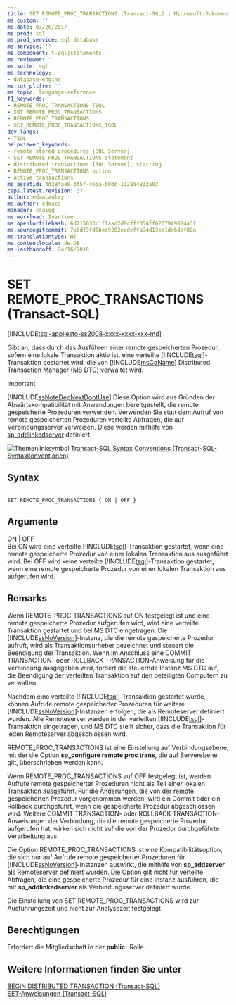 ```yaml
---
title: SET REMOTE_PROC_TRANSACTIONS (Transact-SQL) | Microsoft-Dokumentation
ms.custom: ''
ms.date: 07/26/2017
ms.prod: sql
ms.prod_service: sql-database
ms.service: ''
ms.component: t-sql|statements
ms.reviewer: ''
ms.suite: sql
ms.technology:
- database-engine
ms.tgt_pltfrm: ''
ms.topic: language-reference
f1_keywords:
- REMOTE_PROC_TRANSACTIONS_TSQL
- SET REMOTE_PROC_TRANSACTIONS
- REMOTE_PROC_TRANSACTIONS
- SET_REMOTE_PROC_TRANSACTIONS_TSQL
dev_langs:
- TSQL
helpviewer_keywords:
- remote stored procedures [SQL Server]
- SET REMOTE_PROC_TRANSACTIONS statement
- distributed transactions [SQL Server], starting
- REMOTE_PROC_TRANSACTIONS option
- active transactions
ms.assetid: 4d284ae9-3f5f-465a-b0dd-1328a4832a03
caps.latest.revision: 37
author: edmacauley
ms.author: edmaca
manager: craigg
ms.workload: Inactive
ms.openlocfilehash: 6d715633c1f1aad2d9cfff054ff6207949884a3f
ms.sourcegitcommit: 7a6df3fd5bea9282ecdeffa94d13ea1da6def80a
ms.translationtype: HT
ms.contentlocale: de-DE
ms.lasthandoff: 04/16/2018
---
```

# <a name="set-remoteproctransactions-transact-sql"></a>SET REMOTE_PROC_TRANSACTIONS (Transact-SQL)
[!INCLUDE[tsql-appliesto-ss2008-xxxx-xxxx-xxx-md](../../includes/tsql-appliesto-ss2008-xxxx-xxxx-xxx-md.md)]

  Gibt an, dass durch das Ausführen einer remote gespeicherten Prozedur, sofern eine lokale Transaktion aktiv ist, eine verteilte [!INCLUDE[tsql](../../includes/tsql-md.md)]-Transaktion gestartet wird, die von [!INCLUDE[msCoName](../../includes/msconame-md.md)] Distributed Transaction Manager (MS DTC) verwaltet wird.  
  
> [!IMPORTANT]  
>  [!INCLUDE[ssNoteDepNextDontUse](../../includes/ssnotedepnextdontuse-md.md)] Diese Option wird aus Gründen der Abwärtskompatibilität mit Anwendungen bereitgestellt, die remote gespeicherte Prozeduren verwenden. Verwenden Sie statt dem Aufruf von remote gespeicherten Prozeduren verteilte Abfragen, die auf Verbindungsserver verweisen. Diese werden mithilfe von [sp_addlinkedserver](../../relational-databases/system-stored-procedures/sp-addlinkedserver-transact-sql.md) definiert.  
  
 ![Themenlinksymbol](../../database-engine/configure-windows/media/topic-link.gif "Topic link icon") [Transact-SQL Syntax Conventions (Transact-SQL-Syntaxkonventionen)](../../t-sql/language-elements/transact-sql-syntax-conventions-transact-sql.md)  
  
## <a name="syntax"></a>Syntax  
  
```  
  
SET REMOTE_PROC_TRANSACTIONS { ON | OFF }   
```  
  
## <a name="arguments"></a>Argumente  
 ON | OFF  
 Bei ON wird eine verteilte [!INCLUDE[tsql](../../includes/tsql-md.md)]-Transaktion gestartet, wenn eine remote gespeicherte Prozedur von einer lokalen Transaktion aus ausgeführt wird. Bei OFF wird keine verteilte [!INCLUDE[tsql](../../includes/tsql-md.md)]-Transaktion gestartet, wenn eine remote gespeicherte Prozedur von einer lokalen Transaktion aus aufgerufen wird.  
  
## <a name="remarks"></a>Remarks  
 Wenn REMOTE_PROC_TRANSACTIONS auf ON festgelegt ist und eine remote gespeicherte Prozedur aufgerufen wird, wird eine verteilte Transaktion gestartet und bei MS DTC eingetragen. Die [!INCLUDE[ssNoVersion](../../includes/ssnoversion-md.md)]-Instanz, die die remote gespeicherte Prozedur aufruft, wird als Transaktionsurheber bezeichnet und steuert die Beendigung der Transaktion. Wenn im Anschluss eine COMMIT TRANSACTION- oder ROLLBACK TRANSACTION-Anweisung für die Verbindung ausgegeben wird, fordert die steuernde Instanz MS DTC auf, die Beendigung der verteilten Transaktion auf den beteiligten Computern zu verwalten.  
  
 Nachdem eine verteilte [!INCLUDE[tsql](../../includes/tsql-md.md)]-Transaktion gestartet wurde, können Aufrufe remote gespeicherter Prozeduren für weitere [!INCLUDE[ssNoVersion](../../includes/ssnoversion-md.md)]-Instanzen erfolgen, die als Remoteserver definiert wurden. Alle Remoteserver werden in der verteilten [!INCLUDE[tsql](../../includes/tsql-md.md)]-Transaktion eingetragen, und MS DTC stellt sicher, dass die Transaktion für jeden Remoteserver abgeschlossen wird.  
  
 REMOTE_PROC_TRANSACTIONS ist eine Einstellung auf Verbindungsebene, mit der die Option **sp_configure remote proc trans**, die auf Serverebene gilt, überschrieben werden kann.  
  
 Wenn REMOTE_PROC_TRANSACTIONS auf OFF festgelegt ist, werden Aufrufe remote gespeicherter Prozeduren nicht als Teil einer lokalen Transaktion ausgeführt. Für die Änderungen, die von der remote gespeicherten Prozedur vorgenommen werden, wird ein Commit oder ein Rollback durchgeführt, wenn die gespeicherte Prozedur abgeschlossen wird. Weitere COMMIT TRANSACTION- oder ROLLBACK TRANSACTION-Anweisungen der Verbindung, die die remote gespeicherte Prozedur aufgerufen hat, wirken sich nicht  auf die von der Prozedur durchgeführte Verarbeitung aus.  
  
 Die Option REMOTE_PROC_TRANSACTIONS ist eine Kompatibilitätsoption, die sich nur auf Aufrufe remote gespeicherter Prozeduren für [!INCLUDE[ssNoVersion](../../includes/ssnoversion-md.md)]-Instanzen auswirkt, die mithilfe von **sp_addserver** als Remoteserver definiert wurden. Die Option gilt nicht für verteilte Abfragen, die eine gespeicherte Prozedur für eine Instanz ausführen, die mit **sp_addlinkedserver** als Verbindungsserver definiert wurde.  
  
 Die Einstellung von SET REMOTE_PROC_TRANSACTIONS wird zur Ausführungszeit und nicht zur Analysezeit festgelegt.  
  
## <a name="permissions"></a>Berechtigungen  
 Erfordert die Mitgliedschaft in der **public** -Rolle.  
  
## <a name="see-also"></a>Weitere Informationen finden Sie unter  
 [BEGIN DISTRIBUTED TRANSACTION &#40;Transact-SQL&#41;](../../t-sql/language-elements/begin-distributed-transaction-transact-sql.md)   
 [SET-Anweisungen &#40;Transact-SQL&#41;](../../t-sql/statements/set-statements-transact-sql.md)  
  
  
